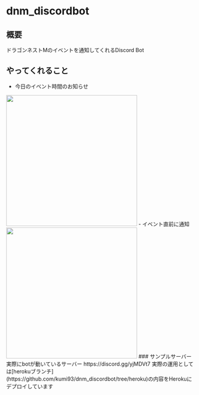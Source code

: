 # dnm_discordbot
## 概要
ドラゴンネストMのイベントを通知してくれるDiscord Bot
## やってくれること
- 今日のイベント時間のお知らせ  
<img src="https://raw.github.com/wiki/kumi93/dnm_discordbot/images/daily_sample.png" width="350">
- イベント直前に通知  
<img src="https://raw.github.com/wiki/kumi93/dnm_discordbot/images/alarm_sample.png" width="350">
### サンプルサーバー
実際にbotが動いているサーバー  
https://discord.gg/yjMDVt7  
実際の運用としては[herokuブランチ](https://github.com/kumi93/dnm_discordbot/tree/heroku)の内容をHerokuにデプロイしています


